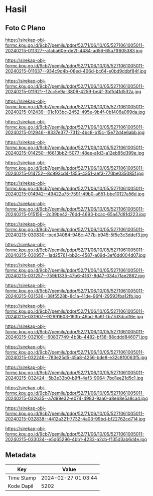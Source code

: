 # Hasil

## Foto C Plano

https://sirekap-obj-formc.kpu.go.id/9cb7/pemilu/pdpr/52/71/06/10/05/5271061005011-20240215-011327--a1aba60e-de2f-4484-ad56-65a7ff605383.jpg

https://sirekap-obj-formc.kpu.go.id/9cb7/pemilu/pdpr/52/71/06/10/05/5271061005011-20240215-011637--934c9d4b-08ed-406d-bc64-e0bd9ddbf84f.jpg

https://sirekap-obj-formc.kpu.go.id/9cb7/pemilu/pdpr/52/71/06/10/05/5271061005011-20240215-011921--12cc5e9a-3806-4259-be4f-3bffd41d532a.jpg

https://sirekap-obj-formc.kpu.go.id/9cb7/pemilu/pdpr/52/71/06/10/05/5271061005011-20240215-012439--01c103bc-2452-495e-9b4f-0b1406a069da.jpg

https://sirekap-obj-formc.kpu.go.id/9cb7/pemilu/pdpr/52/71/06/10/05/5271061005011-20240215-012946--8337e377-7312-4bc8-b15c-15e72d4e6abb.jpg

https://sirekap-obj-formc.kpu.go.id/9cb7/pemilu/pdpr/52/71/06/10/05/5271061005011-20240215-014250--f6613bb2-5077-48ee-a1d3-a12eb85d399e.jpg

https://sirekap-obj-formc.kpu.go.id/9cb7/pemilu/pdpr/52/71/06/10/05/5271061005011-20240215-014752--8c993cd4-f355-4351-aef3-770be035085f.jpg

https://sirekap-obj-formc.kpu.go.id/9cb7/pemilu/pdpr/52/71/06/10/05/5271061005011-20240215-014942--49422a75-7591-49b0-a651-bbe10127a56d.jpg

https://sirekap-obj-formc.kpu.go.id/9cb7/pemilu/pdpr/52/71/06/10/05/5271061005011-20240215-015156--2c39be42-76dd-4693-bcac-65a47d81d223.jpg

https://sirekap-obj-formc.kpu.go.id/9cb7/pemilu/pdpr/52/71/06/10/05/5271061005011-20240215-030830--bcd34084-946c-477b-b945-5f5e3c3ddef3.jpg

https://sirekap-obj-formc.kpu.go.id/9cb7/pemilu/pdpr/52/71/06/10/05/5271061005011-20240215-030957--1ad25761-bb2c-4587-a09d-3ef6dd004d07.jpg

https://sirekap-obj-formc.kpu.go.id/9cb7/pemilu/pdpr/52/71/06/10/05/5271061005011-20240215-031257--759b1335-47b6-4167-8d47-034c7fae2862.jpg

https://sirekap-obj-formc.kpu.go.id/9cb7/pemilu/pdpr/52/71/06/10/05/5271061005011-20240215-031536--38f5528b-8c1a-41de-96f4-29593fba12fb.jpg

https://sirekap-obj-formc.kpu.go.id/9cb7/pemilu/pdpr/52/71/06/10/05/5271061005011-20240215-031907--92991603-193b-49ad-9a9f-fb77d3dcdf6e.jpg

https://sirekap-obj-formc.kpu.go.id/9cb7/pemilu/pdpr/52/71/06/10/05/5271061005011-20240215-032100--60837749-4b3b-4482-bf38-88cddd846071.jpg

https://sirekap-obj-formc.kpu.go.id/9cb7/pemilu/pdpr/52/71/06/10/05/5271061005011-20240215-032246--783e25d5-45a8-4256-bde8-e32c8f0063f5.jpg

https://sirekap-obj-formc.kpu.go.id/9cb7/pemilu/pdpr/52/71/06/10/05/5271061005011-20240215-032424--5b3e33b0-b9ff-4af3-9064-7bd1ee21d5c1.jpg

https://sirekap-obj-formc.kpu.go.id/9cb7/pemilu/pdpr/52/71/06/10/05/5271061005011-20240215-032635--a7d99e32-e074-4983-9aa0-a8e68e5a8ca4.jpg

https://sirekap-obj-formc.kpu.go.id/9cb7/pemilu/pdpr/52/71/06/10/05/5271061005011-20240215-032838--4412a321-7732-4a03-99bd-bf22762cd714.jpg

https://sirekap-obj-formc.kpu.go.id/9cb7/pemilu/pdpr/52/71/06/10/05/5271061005011-20240215-033034--e5d65296-4bb1-4233-a2cb-f135d3ab6d4e.jpg


## Metadata

| Key        | Value               |
| ---------- | ------------------- |
| Time Stamp | 2024-02-27 01:03:44 |
| Kode Dapil | 5202                |



